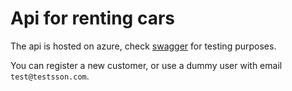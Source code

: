 # Api for renting cars

The api is hosted on azure, check [swagger](https://carrentaltest.azurewebsites.net/swagger/index.html) for testing purposes.

You can register a new customer, or use a dummy user with email `test@testsson.com`.
